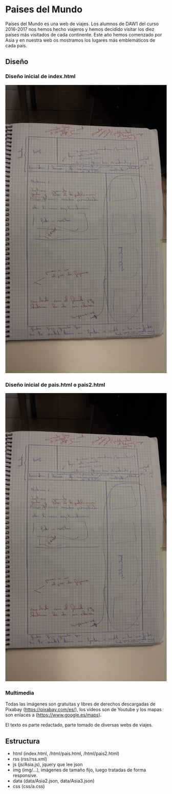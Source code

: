 # Paises del Mundo

Países del Mundo es una web de viajes. Los alumnos de DAW1 del curso 2016-2017 nos hemos hecho viajeros y hemos decidido visitar los diez países más visitados de cada continente. Este año hemos comenzado por Asia y en nuestra web os mostramos los lugares más emblemáticos de cada país.

## Diseño

### Diseño inicial de index.html
![img](https://github.com/mnibir/PaisesDelMundo/blob/master/img/disseny/disseny_index.jpg)


### Diseño inicial de pais.html o pais2.html
![img](https://github.com/mnibir/PaisesDelMundo/blob/master/img/disseny/disseny_index.jpg)

### Multimedia
Todas las imágenes son gratuitas y libres de derechos descargadas de Pixabay (https://pixabay.com/es/), los vídeos son de Youtube y los mapas son enlaces a (https://www.google.es/maps).

El texto es parte redactado, parte tomado de diversas webs de viajes.

## Estructura

* html (index.html, /html/pais.html, /html/pais2.html)
* rss (rss/rss.xml)
* js (js/Asia.js), jquery que lee json
* img (img/...), imágenes de tamaño fijo, luego tratadas de forma responsive.
* data (data/Asia2.json, data/Asia3.json)
* css (css/a.css)

## 

